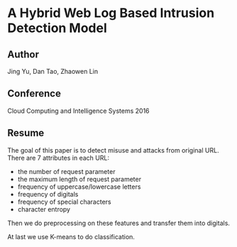# A Hybrid Web Log Based Intrusion Detection Model

## Author
Jing Yu, Dan Tao, Zhaowen Lin

## Conference
Cloud Computing and Intelligence Systems 2016

## Resume

The goal of this paper is to detect misuse and attacks from original URL.
There are 7 attributes in each URL: 
* the number of request parameter
* the maximum length of request parameter
* frequency of uppercase/lowercase letters
* frequency of digitals
* frequency of special characters
* character entropy

Then we do preprocessing on these features and transfer them into digitals.

At last we use K-means to do classification.
